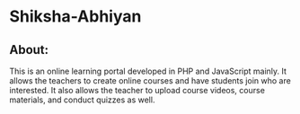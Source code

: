 # Shiksha-Abhiyan
## About:

This is an online learning portal developed in PHP and JavaScript mainly. It allows the teachers to create online courses and have students join who are interested. It also allows the teacher to upload course videos, course materials, and conduct quizzes as well.

